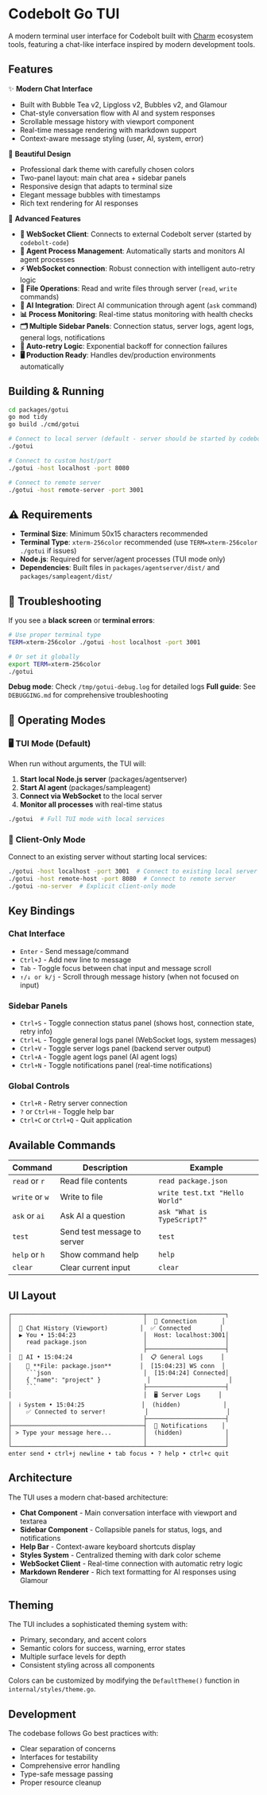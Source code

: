 # Codebolt Go TUI

A modern terminal user interface for Codebolt built with [Charm](https://charm.sh/) ecosystem tools, featuring a chat-like interface inspired by modern development tools.

## Features

✨ **Modern Chat Interface**
- Built with Bubble Tea v2, Lipgloss v2, Bubbles v2, and Glamour
- Chat-style conversation flow with AI and system responses
- Scrollable message history with viewport component
- Real-time message rendering with markdown support
- Context-aware message styling (user, AI, system, error)

🎨 **Beautiful Design**
- Professional dark theme with carefully chosen colors
- Two-panel layout: main chat area + sidebar panels
- Responsive design that adapts to terminal size
- Elegant message bubbles with timestamps
- Rich text rendering for AI responses

🔧 **Advanced Features** 
- **📡 WebSocket Client**: Connects to external Codebolt server (started by `codebolt-code`)
- **🤖 Agent Process Management**: Automatically starts and monitors AI agent processes  
- **⚡ WebSocket connection**: Robust connection with intelligent auto-retry logic
- **📁 File Operations**: Read and write files through server (`read`, `write` commands)
- **🧠 AI Integration**: Direct AI communication through agent (`ask` command)
- **📊 Process Monitoring**: Real-time status monitoring with health checks
- **🗂️ Multiple Sidebar Panels**: Connection status, server logs, agent logs, general logs, notifications
- **🔄 Auto-retry Logic**: Exponential backoff for connection failures
- **🖥️ Production Ready**: Handles dev/production environments automatically

## Building & Running

```bash
cd packages/gotui
go mod tidy
go build ./cmd/gotui

# Connect to local server (default - server should be started by codebolt-code)
./gotui

# Connect to custom host/port
./gotui -host localhost -port 8080

# Connect to remote server
./gotui -host remote-server -port 3001
```

## ⚠️ Requirements

- **Terminal Size**: Minimum 50x15 characters recommended  
- **Terminal Type**: `xterm-256color` recommended (use `TERM=xterm-256color ./gotui` if issues)
- **Node.js**: Required for server/agent processes (TUI mode only)
- **Dependencies**: Built files in `packages/agentserver/dist/` and `packages/sampleagent/dist/`

## 🐛 Troubleshooting

If you see a **black screen** or **terminal errors**:

```bash
# Use proper terminal type
TERM=xterm-256color ./gotui -host localhost -port 3001

# Or set it globally
export TERM=xterm-256color
./gotui
```

**Debug mode**: Check `/tmp/gotui-debug.log` for detailed logs
**Full guide**: See `DEBUGGING.md` for comprehensive troubleshooting

## 🚀 Operating Modes

### 🖥️ **TUI Mode (Default)**
When run without arguments, the TUI will:
1. **Start local Node.js server** (packages/agentserver)
2. **Start AI agent** (packages/sampleagent) 
3. **Connect via WebSocket** to the local server
4. **Monitor all processes** with real-time status

```bash
./gotui  # Full TUI mode with local services
```

### 📡 **Client-Only Mode**
Connect to an existing server without starting local services:

```bash
./gotui -host localhost -port 3001  # Connect to existing local server
./gotui -host remote-host -port 8080  # Connect to remote server  
./gotui -no-server  # Explicit client-only mode
```

## Key Bindings

### Chat Interface
- `Enter` - Send message/command
- `Ctrl+J` - Add new line to message
- `Tab` - Toggle focus between chat input and message scroll
- `↑/↓ or k/j` - Scroll through message history (when not focused on input)

### Sidebar Panels
- `Ctrl+S` - Toggle connection status panel (shows host, connection state, retry info)
- `Ctrl+L` - Toggle general logs panel (WebSocket logs, system messages)
- `Ctrl+V` - Toggle server logs panel (backend server output)
- `Ctrl+A` - Toggle agent logs panel (AI agent logs)
- `Ctrl+N` - Toggle notifications panel (real-time notifications)

### Global Controls
- `Ctrl+R` - Retry server connection
- `?` or `Ctrl+H` - Toggle help bar
- `Ctrl+C` or `Ctrl+Q` - Quit application

## Available Commands

| Command | Description | Example |
|---------|-------------|---------|
| `read` or `r` | Read file contents | `read package.json` |
| `write` or `w` | Write to file | `write test.txt "Hello World"` |
| `ask` or `ai` | Ask AI a question | `ask "What is TypeScript?"` |
| `test` | Send test message to server | `test` |
| `help` or `h` | Show command help | `help` |
| `clear` | Clear current input | `clear` |

## UI Layout

```
┌─────────────────────────────────────┬──────────────────────┐
│                                     │  🔗 Connection       │
│  🚀 Chat History (Viewport)         │  ✅ Connected        │
│  ▶ You • 15:04:23                   │  Host: localhost:3001│
│    read package.json                │                      │
│                                     ├──────────────────────┤
│  🤖 AI • 15:04:24                   │  📋 General Logs     │
│    📄 **File: package.json**        │  [15:04:23] WS conn  │
│    ```json                          │  [15:04:24] Connected│
│    { "name": "project" }             │                      │
│    ```                              ├──────────────────────┤
│                                     │  🖥️ Server Logs     │
│  ℹ System • 15:04:25                │  (hidden)            │
│    ✅ Connected to server!           │                      │
│                                     ├──────────────────────┤
├─────────────────────────────────────┤  🔔 Notifications    │
│ > Type your message here...         │  (hidden)            │
│                                     │                      │
└─────────────────────────────────────┴──────────────────────┘
enter send • ctrl+j newline • tab focus • ? help • ctrl+c quit
```

## Architecture

The TUI uses a modern chat-based architecture:

- **Chat Component** - Main conversation interface with viewport and textarea
- **Sidebar Component** - Collapsible panels for status, logs, and notifications  
- **Help Bar** - Context-aware keyboard shortcuts display
- **Styles System** - Centralized theming with dark color scheme
- **WebSocket Client** - Real-time connection with automatic retry logic
- **Markdown Renderer** - Rich text formatting for AI responses using Glamour

## Theming

The TUI includes a sophisticated theming system with:
- Primary, secondary, and accent colors
- Semantic colors for success, warning, error states  
- Multiple surface levels for depth
- Consistent styling across all components

Colors can be customized by modifying the `DefaultTheme()` function in `internal/styles/theme.go`.

## Development

The codebase follows Go best practices with:
- Clear separation of concerns
- Interfaces for testability
- Comprehensive error handling
- Type-safe message passing
- Proper resource cleanup


